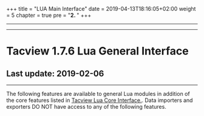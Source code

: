 +++
title = "LUA Main Interface"
date = 2019-04-13T18:16:05+02:00
weight = 5
chapter = true
pre = "<b>2. </b>"
+++

---

---

#	Tacview 1.7.6 Lua General Interface
##	Last update: 2019-02-06

---

The following features are available to general Lua modules in addition of the core features listed in [Tacview Lua Core Interface.](/lua-core-interface/).
Data importers and exporters DO NOT have access to any of the following features.
